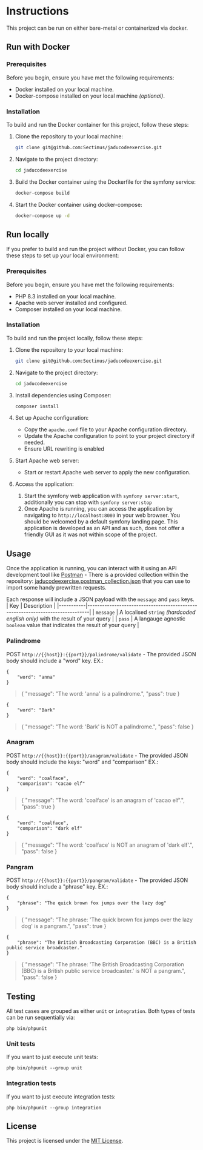 # Instructions

This project can be run on either bare-metal or containerized via docker.

## Run with Docker

### Prerequisites
Before you begin, ensure you have met the following requirements:
- Docker installed on your local machine.
- Docker-compose installed on your local machine *(optional)*.

### Installation
To build and run the Docker container for this project, follow these steps:

1. Clone the repository to your local machine:
    ```sh
    git clone git@github.com:Sectimus/jaducodeexercise.git
    ```

2. Navigate to the project directory:
    ```sh
    cd jaducodeexercise
    ```

3. Build the Docker container using the Dockerfile for the symfony service:
    ```sh
    docker-compose build
    ```

4. Start the Docker container using docker-compose:
    ```sh
    docker-compose up -d
    ```

## Run locally

If you prefer to build and run the project without Docker, you can follow these steps to set up your local environment:

### Prerequisites
Before you begin, ensure you have met the following requirements:
- PHP 8.3 installed on your local machine.
- Apache web server installed and configured.
- Composer installed on your local machine.

### Installation
To build and run the project locally, follow these steps:

1. Clone the repository to your local machine:
    ```sh
    git clone git@github.com:Sectimus/jaducodeexercise.git
    ```

2. Navigate to the project directory:
    ```sh
    cd jaducodeexercise
    ```

3. Install dependencies using Composer:
    ```sh
    composer install
    ```

4. Set up Apache configuration:
    - Copy the `apache.conf` file to your Apache configuration directory.
    - Update the Apache configuration to point to your project directory if needed.
    - Ensure URL rewriting is enabled

5. Start Apache web server:
    - Start or restart Apache web server to apply the new configuration.

6. Access the application:
    1. Start the symfony web application with `symfony server:start`, additionally you can stop with `symfony server:stop`
    2. Once Apache is running, you can access the application by navigating to `http://localhost:8080` in your web browser. You should be welcomed by a default symfony landing page. This application is developed as an API and as such, does not offer a friendly GUI as it was not within scope of the project.

## Usage
Once the application is running, you can interact with it using an API development tool like [Postman](https://www.postman.com/) - There is a provided collection within the repository: [jaducodeexercise.postman_collection.json](/jaducodeexercise.postman_collection.json) that you can use to import some handy prewritten requests.

Each response will include a JSON payload with the `message` and `pass` keys.
|    Key    |                                  Description                                  |
|-----------|-------------------------------------------------------------------------------|
| `message` | A localised `string` *(hardcoded english only)* with the result of your query |
| `pass`    | A langauge agnostic `boolean` value that indicates the result of your query   |

### Palindrome
POST `http://{{host}}:{{port}}/palindrome/validate` - The provided JSON body should include a "word" key.
EX.:
```
{
    "word": "anna"
}
```

> {
    "message": "The word: 'anna' is a palindrome.",
    "pass": true
  }


```
{
    "word": "Bark"
}
```

> {
    "message": "The word: 'Bark' is NOT a palindrome.",
    "pass": false
  }

### Anagram
POST  `http://{{host}}:{{port}}/anagram/validate` - The provided JSON body should include the keys: "word" and "comparison"
EX.:
```
{
    "word": "coalface",
    "comparison": "cacao elf"
}
```

> {
    "message": "The word: 'coalface' is an anagram of 'cacao elf'.",
    "pass": true
  }


```
{
    "word": "coalface",
    "comparison": "dark elf"
}
```

> {
    "message": "The word: 'coalface' is NOT an anagram of 'dark elf'.",
    "pass": false
  }

### Pangram
POST  `http://{{host}}:{{port}}/pangram/validate` - The provided JSON body should include a "phrase" key.
EX.:
```
{
    "phrase": "The quick brown fox jumps over the lazy dog"
}
```

> {
    "message": "The phrase: 'The quick brown fox jumps over the lazy dog' is a pangram.",
    "pass": true
  }


```
{
    "phrase": "The British Broadcasting Corporation (BBC) is a British public service broadcaster."
}
```

> {
    "message": "The phrase: 'The British Broadcasting Corporation (BBC) is a British public service broadcaster.' is NOT a pangram.",
    "pass": false
  }

## Testing
All test cases are grouped as either `unit` or `integration`. Both types of tests can be run sequentially via:
```
php bin/phpunit
``` 
### Unit tests
If you want to just execute unit tests:
```
php bin/phpunit --group unit
```
### Integration tests
If you want to just execute integration tests:
```
php bin/phpunit --group integration
```


## License
This project is licensed under the [MIT License](/LICENSE).
